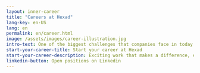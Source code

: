 ```yaml
---
layout: inner-career
title: "Careers at Hexad"
lang-key: en-US
lang: en
permalink: en/career.html
image: /assets/images/career-illustration.jpg
intro-text: One of the biggest challenges that companies face in today’s competitive market is building a strong—and attractive—company culture. From attracting and retaining top talent to boosting innovation and growth, companies can reap several profound benefits by creating a great company culture.
start-your-career-title: Start your career at Hexad
start-your-career-description: Exciting work that makes a difference, endless opportunity, best culture, learn and develop your skills and get prepared for the worlds greatest challenge.
linkedin-button: Open positions on Linkedin
---
```

